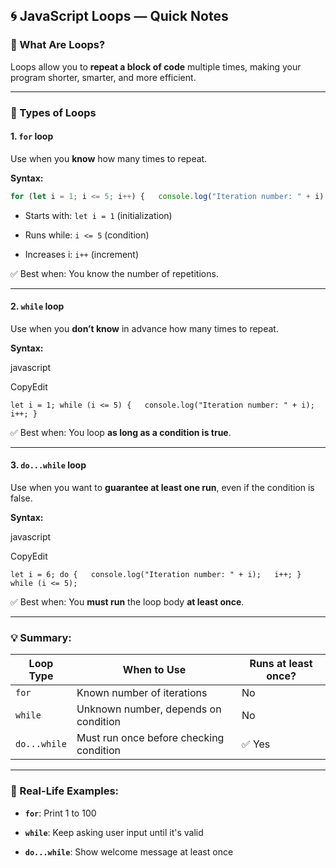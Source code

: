 ## 🌀 JavaScript Loops — Quick Notes

### 📌 What Are Loops?

Loops allow you to **repeat a block of code** multiple times, making your program shorter, smarter, and more efficient.

---

### 🔁 Types of Loops

#### 1. **`for` loop**

Use when you **know** how many times to repeat.

**Syntax:**

```js
for (let i = 1; i <= 5; i++) {   console.log("Iteration number: " + i); }
```

- Starts with: `let i = 1` (initialization)
    
- Runs while: `i <= 5` (condition)
    
- Increases i: `i++` (increment)
    

✅ Best when: You know the number of repetitions.

---

#### 2. **`while` loop**

Use when you **don’t know** in advance how many times to repeat.

**Syntax:**

javascript

CopyEdit

`let i = 1; while (i <= 5) {   console.log("Iteration number: " + i);   i++; }`

✅ Best when: You loop **as long as a condition is true**.

---

#### 3. **`do...while` loop**

Use when you want to **guarantee at least one run**, even if the condition is false.

**Syntax:**

javascript

CopyEdit

`let i = 6; do {   console.log("Iteration number: " + i);   i++; } while (i <= 5);`

✅ Best when: You **must run** the loop body **at least once**.

---

### 💡 Summary:

|Loop Type|When to Use|Runs at least once?|
|---|---|---|
|`for`|Known number of iterations|No|
|`while`|Unknown number, depends on condition|No|
|`do...while`|Must run once before checking condition|✅ Yes|

---

### 🧠 Real-Life Examples:

- **`for`**: Print 1 to 100
    
- **`while`**: Keep asking user input until it's valid
    
- **`do...while`**: Show welcome message at least once